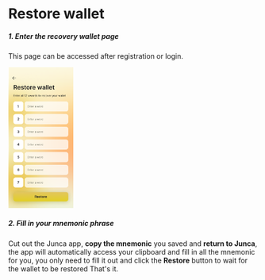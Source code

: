 # Restore wallet

##### 1. Enter the recovery wallet page
This page can be accessed after registration or login.

<img src="media/new%20wallet%20confirm.png" width="26%">


##### 2. Fill in your mnemonic phrase
Cut out the Junca app, **copy the mnemonic** you saved and **return to Junca**, the app will automatically access your clipboard and fill in all the mnemonic for you, you only need to fill it out and click the **Restore** button to wait for the wallet to be restored That's it.


